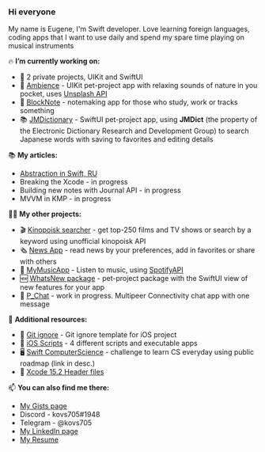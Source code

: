 ### Hi everyone

My name is Eugene, I'm Swift developer. Love learning foreign languages, coding apps that I want to use daily and spend my spare time playing on musical instruments

🔥 **I’m currently working on:**
 - 💊 2 private projects, UIKit and SwiftUI
 - 🌿 [Ambience](https://github.com/kovs705/Ambience) - UIKit pet-project app with relaxing sounds of nature in you pocket, uses [Unsplash API](https://unsplash.com/developers)
 - 📓 [BlockNote](https://github.com/kovs705/BlockNote-app) - notemaking app for those who study, work or tracks something
 - 📚 [JMDictionary](https://github.com/kovs705/JMDictionary) - SwiftUI pet-project app, using **JMDict** (the property of the Electronic Dictionary Research and Development Group) to search Japanese words with saving to favorites and editing details

📚 **My articles:**
 - [Abstraction in Swift, RU](https://habr.com/ru/articles/782834/)
 - Breaking the Xcode - in progress
 - Building new notes with Journal API - in progress
 - MVVM in KMP - in progress

🙋‍♂️ **My other projects:**
 - 🎬 [Kinopoisk searcher](https://github.com/kovs705/Reshenie-Test) - get top-250 films and TV shows or search by a keyword using unofficial kinopoisk API
 - 🗞 [News App](https://github.com/kovs705/NewsToDay) - read news by your preferences, add in favorites or share with others
 - 🎵 [MyMusicApp](https://github.com/anmikhailov/MyMusicApp) - Listen to music, using [SpotifyAPI](https://developer.spotify.com/documentation/web-api)
 - 🆕 [WhatsNew package](https://github.com/kovs705/WhatsNewPack) - pet-project package with the SwiftUI view of new features for your app
 - 💬 [P_Chat](https://github.com/kovs705/P_Chat) - work in progress. Multipeer Connectivity chat app with one message

🧐 **Additional resources:**
 - 📁 [Git ignore](https://github.com/kovs705/KMP-git-ignore) - Git ignore template for iOS project
 - 💼 [iOS Scripts](https://github.com/kovs705/iOSScripts) - 4 different scripts and executable apps
 - 🖥️ [Swift ComputerScience](https://github.com/kovs705/Swift-ComputerScience) - challenge to learn CS everyday using public roadmap (link in desc.)
 - 🔨 [Xcode 15.2 Header files](https://github.com/kovs705/Xcode15-RuntimeHeaders)

📫 **You can also find me there:**
 - [My Gists page](https://gist.github.com/kovs705)
 - Discord - kovs705#1948
 - Telegram - @kovs705
 - [My LinkedIn page](https://LinkedIn.com/kovs705)
 - [My Resume](https://kovs705.github.io/Resume/)
